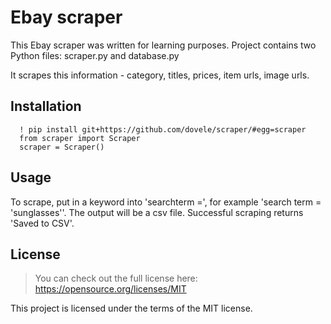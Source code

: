 # Ebay scraper

This Ebay scraper was written for learning purposes.
Project contains two Python files: scraper.py and database.py

It scrapes this information - category, titles, prices, item urls, image urls.

## Installation
```
  ! pip install git+https://github.com/dovele/scraper/#egg=scraper
  from scraper import Scraper
  scraper = Scraper()
```
## Usage

To scrape, put in a keyword into 'searchterm =', for example 'search term = 'sunglasses''. The output will be a csv file. 
Successful scraping returns 'Saved to CSV'.

## License
> You can check out the full license here: https://opensource.org/licenses/MIT

This project is licensed under the terms of the MIT license.
